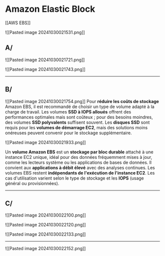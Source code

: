 # Amazon Elastic Block


[[AWS EBS]]

![[Pasted image 20241030021531.png]]


## A/
![[Pasted image 20241030021721.png]]


![[Pasted image 20241030021743.png]]



--------------------------------------------------------------------------


## B/


![[Pasted image 20241030021754.png]]
Pour **réduire les coûts de stockage** Amazon EBS, il est recommandé de choisir un type de volume adapté à la charge de travail. Les volumes **SSD à IOPS alloués** offrent des performances optimales mais sont coûteux ; pour des besoins moindres, des volumes **SSD polyvalents** suffisent souvent. Les **disques SSD** sont requis pour les **volumes de démarrage EC2**, mais des solutions moins onéreuses peuvent convenir pour le stockage supplémentaire.




![[Pasted image 20241030021933.png]]

Un **volume Amazon EBS** est un **stockage par bloc durable** attaché à une instance EC2 unique, idéal pour des données fréquemment mises à jour, comme les lecteurs système ou les applications de bases de données. Il convient aux **applications à débit élevé** avec des analyses continues. Les volumes EBS restent **indépendants de l'exécution de l'instance EC2**. Les cas d'utilisation varient selon le type de stockage et les **IOPS** (usage général ou provisionnées).



--------------------------------------------------------------------------


## C/

![[Pasted image 20241030022100.png]]

![[Pasted image 20241030022120.png]]

![[Pasted image 20241030022133.png]]


--------------------------------------------------------------------------

![[Pasted image 20241030022152.png]]
